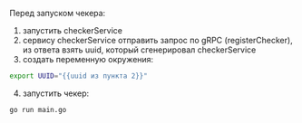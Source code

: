 Перед запуском чекера:
1. запустить checkerService
2. сервису checkerService отправить запрос по gRPC (registerChecker), из ответа взять uuid, который сгенерировал checkerService
3. создать переменную окружения: 
```bash
export UUID="{{uuid из пункта 2}}"
```
4. запустить чекер:
```bash
go run main.go
```